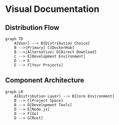 # Visual Documentation

## Distribution Flow
```mermaid
graph TD
    A[User] --> B{Distribution Choice}
    B -->|Primary| C[DockerHub]
    B -->|Alternative| D[Direct Download]
    C --> E[Development Environment]
    D --> E
    E --> F[Your Projects]
```

## Component Architecture
```mermaid
graph LR
    A[Distribution Layer] --> B[Core Environment]
    B --> C[Project Space]
    B --> D[Development Tools]
    D --> E[Node.js]
    D --> F[Go]
    D --> G[Rust]
```
